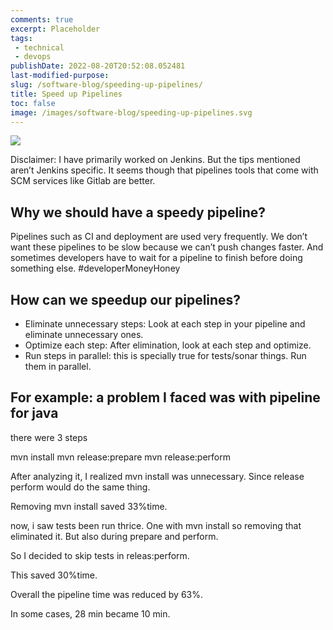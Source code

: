 ```yaml
---
comments: true
excerpt: Placeholder 
tags:
 - technical
 - devops
publishDate: 2022-08-20T20:52:08.052481
last-modified-purpose:
slug: /software-blog/speeding-up-pipelines/
title: Speed up Pipelines
toc: false
image: /images/software-blog/speeding-up-pipelines.svg
---
```

![](/images/software-blog/speeding-up-pipelines.svg)

Disclaimer: I have primarily worked on Jenkins. But the tips mentioned aren’t Jenkins specific. It seems though that pipelines tools that come with SCM services like Gitlab are better.

## Why we should have a speedy pipeline?

Pipelines such as CI and deployment are used very frequently. We don’t want these pipelines to be slow because we can’t push changes faster. And sometimes developers have to wait for a pipeline to finish before doing something else. #developerMoneyHoney

## How can we speedup our pipelines?

- Eliminate unnecessary steps: Look at each step in your pipeline and eliminate unnecessary ones.
- Optimize each step: After elimination, look at each step and optimize.
- Run steps in parallel: this is specially true for tests/sonar things. Run them in parallel.

## For example: a problem I faced was with pipeline for java

there were 3 steps

mvn install
mvn release:prepare
mvn release:perform

After analyzing it, I realized mvn install was unnecessary. Since release perform would do the same thing.

Removing mvn install saved 33%time.

now, i saw tests been run thrice. One with mvn install so removing that eliminated it. But also during prepare and perform.

So I decided to skip tests in releas:perform.

This saved 30%time.

Overall the pipeline time was reduced by 63%.

In some cases, 28 min became 10 min.
